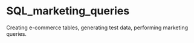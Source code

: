 # SQL_marketing_queries
Creating e-commerce tables, generating test data, performing marketing queries. 
